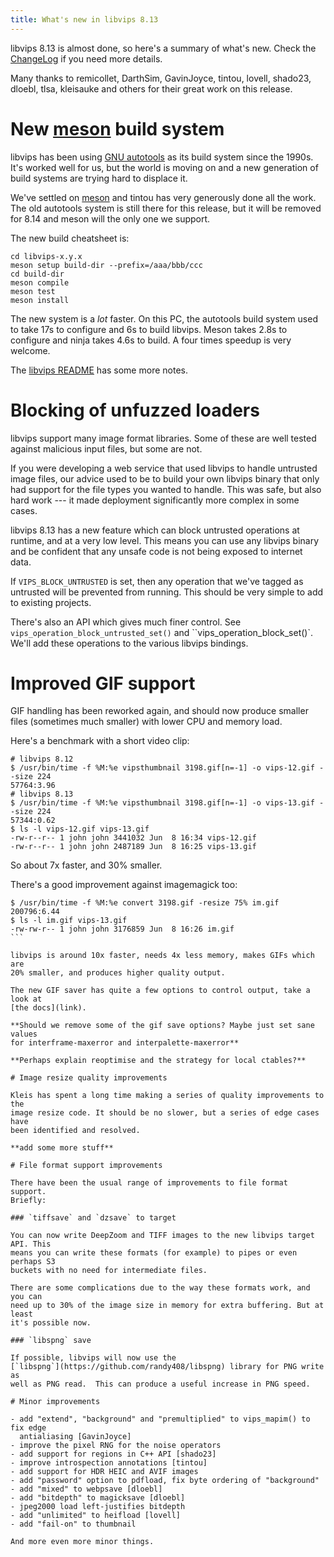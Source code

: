 ```yaml
---
title: What's new in libvips 8.13
---
```


libvips 8.13 is almost done, so here's a summary of what's new. Check
the [ChangeLog](https://github.com/libvips/libvips/blob/master/ChangeLog)
if you need more details.

Many thanks to remicollet, DarthSim, GavinJoyce, tintou, lovell, shado23,
dloebl, tlsa, kleisauke and others for their great work on
this release.

# New [meson](https://mesonbuild.com) build system

libvips has been using [GNU
autotools](https://www.gnu.org/software/automake/manual/html_node/Autotools-Introduction.html)
as its build system since the 1990s. It's worked well for us, but the
world is moving on and a new generation of build systems are trying hard
to displace it.

We've settled on [meson](https://mesonbuild.com) and tintou has very
generously done all the work. The old autotools system is still there for this
release, but it will be removed for 8.14 and meson will the only one we
support.

The new build cheatsheet is:

```
cd libvips-x.y.x
meson setup build-dir --prefix=/aaa/bbb/ccc
cd build-dir
meson compile
meson test
meson install
```

The new system is a *lot* faster. On this PC, the autotools build system used 
to take 17s to configure and 6s to build libvips. Meson takes 2.8s to
configure and ninja takes 4.6s to build. A four times speedup is very welcome.

The [libvips
README](https://github.com/libvips/libvips/blob/master/README.md#building-from-source)
has some more notes.

# Blocking of unfuzzed loaders 

libvips support many image format libraries. Some of these are well tested
against malicious input files, but some are not.

If you were developing a web service that used libvips to handle untrusted
image files, our advice used to be to build your own libvips binary that
only had support for the file types you wanted to handle.  This was safe, but
also hard work --- it made deployment significantly more complex in some cases.

libvips 8.13 has a new feature which can block untrusted operations at
runtime, and at a very low level. This means you can use any libvips binary
and be confident that any unsafe code is not being exposed to internet data.

If `VIPS_BLOCK_UNTRUSTED` is set, then any operation that we've tagged as
untrusted will be prevented from running. This should be very simple to add to
existing projects.

There's also an API which gives much finer control. See 
`vips_operation_block_untrusted_set()` and ``vips_operation_block_set()`.
We'll add these operations to the various libvips bindings.

# Improved GIF support

GIF handling has been reworked again, and should now produce smaller files
(sometimes much smaller) with lower CPU and memory load.

Here's a benchmark with a short video clip:

```
# libvips 8.12
$ /usr/bin/time -f %M:%e vipsthumbnail 3198.gif[n=-1] -o vips-12.gif --size 224
57764:3.96
# libvips 8.13
$ /usr/bin/time -f %M:%e vipsthumbnail 3198.gif[n=-1] -o vips-13.gif --size 224
57344:0.62
$ ls -l vips-12.gif vips-13.gif
-rw-r--r-- 1 john john 3441032 Jun  8 16:34 vips-12.gif
-rw-r--r-- 1 john john 2487189 Jun  8 16:25 vips-13.gif
```

So about 7x faster, and 30% smaller.


There's a good improvement against imagemagick too:

````
$ /usr/bin/time -f %M:%e convert 3198.gif -resize 75% im.gif
200796:6.44
$ ls -l im.gif vips-13.gif 
-rw-rw-r-- 1 john john 3176859 Jun  8 16:26 im.gif
```

libvips is around 10x faster, needs 4x less memory, makes GIFs which are 
20% smaller, and produces higher quality output.

The new GIF saver has quite a few options to control output, take a look at
[the docs](link).

**Should we remove some of the gif save options? Maybe just set sane values
for interframe-maxerror and interpalette-maxerror**

**Perhaps explain reoptimise and the strategy for local ctables?**

# Image resize quality improvements

Kleis has spent a long time making a series of quality improvements to the
image resize code. It should be no slower, but a series of edge cases have
been identified and resolved.

**add some more stuff**

# File format support improvements

There have been the usual range of improvements to file format support.
Briefly:

### `tiffsave` and `dzsave` to target

You can now write DeepZoom and TIFF images to the new libvips target API. This
means you can write these formats (for example) to pipes or even perhaps S3
buckets with no need for intermediate files.

There are some complications due to the way these formats work, and you can
need up to 30% of the image size in memory for extra buffering. But at least
it's possible now.

### `libspng` save

If possible, libvips will now use the
[`libspng`](https://github.com/randy408/libspng) library for PNG write as
well as PNG read.  This can produce a useful increase in PNG speed.

# Minor improvements

- add "extend", "background" and "premultiplied" to vips_mapim() to fix edge
  antialiasing [GavinJoyce]
- improve the pixel RNG for the noise operators
- add support for regions in C++ API [shado23]
- improve introspection annotations [tintou]
- add support for HDR HEIC and AVIF images
- add "password" option to pdfload, fix byte ordering of "background"
- add "mixed" to webpsave [dloebl]
- add "bitdepth" to magicksave [dloebl]
- jpeg2000 load left-justifies bitdepth
- add "unlimited" to heifload [lovell]
- add "fail-on" to thumbnail

And more even more minor things.
